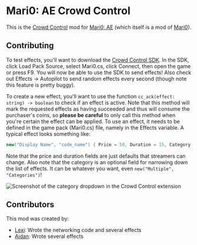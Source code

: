 # Mari0: AE Crowd Control

This is the [Crowd Control](https://crowdcontrol.live/) mod for [Mari0: AE](https://github.com/alesan99/mari0_ae)
(which itself is a mod of [Mari0](https://github.com/Stabyourself/mari0)).

## Contributing

To test effects, you'll want to download the [Crowd Control SDK](https://developer.crowdcontrol.live/sdk/). In the SDK,
click Load Pack Source, select Mari0.cs, click Connect, then open the game or press F9. You will now be able to use the
SDK to send effects! Also check out Effects -> Autopilot to send random effects every second (though note this feature
is pretty buggy).

To create a new effect, you'll want to use the function `cc_ack(effect: string) -> boolean` to check if an effect is
active. Note that this method will mark the requested effects as having succeeded and thus will consume the purchaser's
coins, so **please be careful** to only call this method when you're certain the effect can be applied.
To use an effect, it needs to be defined in the game pack (Mari0.cs) file, namely in the Effects variable. A typical
effect looks something like:

```cs
new("Display Name", "code_name") { Price = 50, Duration = 15, Category = "Player", Description = "Does a thing!" },
```

Note that the price and duration fields are just defaults that streamers can change.
Also note that the category is an optional field for narrowing down the list of effects. It can be whatever you want,
even `new("Multiple", "Categories")`!

![Screenshot of the category dropdown in the Crowd Control extension](https://github.com/qixils/mari0_ae/assets/13265322/f653ef93-a349-4cff-809c-e9bab54e67f5)

## Contributors

This mod was created by:

- [Lexi](https://github.com/qixils): Wrote the networking code and several effects
- [Aidan](https://github.com/Aid0nModder): Wrote several effects
